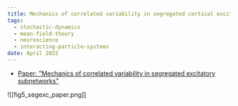 ```yaml
---
title: Mechanics of correlated variability in segregated cortical excitatory subnetworks
tags:
  - stochastic-dynamics
  - mean-field-theory
  - neuroscience
  - interacting-particle-systems
date: April 2022
---
```

- [Paper: "Mechanics of correlated variability in segregated excitatory subnetworks"](https://www.biorxiv.org/content/10.1101/2023.04.25.538323v1)

![[fig5_segexc_paper.png]]